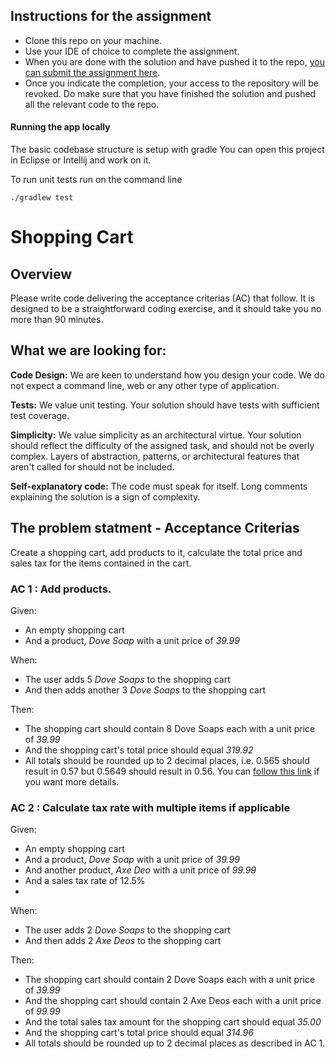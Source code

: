  ## Instructions for the assignment
* Clone this repo on your machine.
* Use your IDE of choice to complete the assignment.
* When you are done with the solution and have pushed it to the repo, [you can submit the assignment here](https://app.snapcode.review/submission_links/b3f80d6f-e772-40d9-930c-66259d291dd7).
* Once you indicate the completion, your access to the repository will be revoked. Do make sure that you have finished the solution and pushed all the relevant code to the repo.

#### Running the app locally
The basic codebase structure is setup with gradle
You can open this project in Eclipse or Intellij and work on it.

To run unit tests run on the command line

```shell
./gradlew test
```

# Shopping Cart
## Overview
Please write code delivering the acceptance criterias (AC) that follow. 
It is designed to be a straightforward coding exercise, and it should take you no more than 90 minutes.
## What we are looking for:

**Code Design:** We are keen to understand how you design your code. We do not expect a command line, web or any other type of application.

**Tests:** We value unit testing. Your solution should have tests with sufficient test coverage. 

**Simplicity:** We value simplicity as an architectural virtue. Your solution should reflect the difficulty of the assigned task, and should not be overly complex. Layers of abstraction, patterns, or architectural features that aren't called for should not be included.

**Self-explanatory code:** The code must speak for itself. Long comments explaining the solution is a sign of complexity. 

## The problem statment - Acceptance Criterias
Create a shopping cart, add products to it, calculate the total price and sales tax for the items contained in the cart. 

### AC 1 : Add products.
Given:
*	An empty shopping cart
*	And a product, _Dove Soap_ with a unit price of _39.99_

When:
*	The user adds 5 _Dove Soaps_ to the shopping cart
*	And then adds another 3 _Dove Soaps_ to the shopping cart

Then:
*	The shopping cart should contain 8 Dove Soaps each with a unit price of _39.99_
*	And the shopping cart's total price should equal _319.92_
* All totals should be rounded up to 2 decimal places, i.e. 0.565 should result in 0.57 but 0.5649 should result in 0.56. You can [follow this link](http://www.clivemaxfield.com/diycalculator/sp-round.shtml#A3) if you want more details.

### AC 2 : Calculate tax rate with multiple items if applicable
Given:
*	An empty shopping cart
*	And a product, _Dove Soap_ with a unit price of _39.99_
*	And another product, _Axe Deo_ with a unit price of _99.99_
* And a sales tax rate of 12.5%
* 
When:
*	The user adds 2 _Dove Soaps_ to the shopping cart
*	And then adds 2 _Axe Deos_ to the shopping cart

Then:
*	The shopping cart should contain 2 Dove Soaps each with a unit price of _39.99_
*	And the shopping cart should contain 2 Axe Deos each with a unit price of _99.99_
* And the total sales tax amount for the shopping cart should equal _35.00_
*	And the shopping cart's total price should equal _314.96_
*	All totals should be rounded up to 2 decimal places as described in AC 1. 
